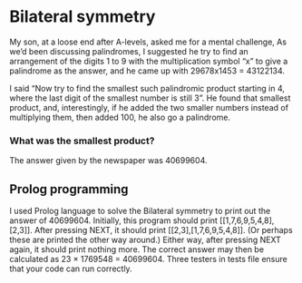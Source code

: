 # Bilateral symmetry
My son, at a loose end after A-levels, asked me for a mental challenge, As we’d been discussing palindromes, I suggested he try to find an arrangement of the digits 1 to 9 with the multiplication symbol “x” to give a palindrome as the answer, and he came up with 29678x1453 = 43122134.

I said “Now try to find the smallest such palindromic product starting in 4, where the last digit of the smallest number is still 3”. He found that smallest product, and, interestingly, if he added the two smaller numbers instead of multiplying them, then added 100, he also go a palindrome. 

### What was the smallest product?
The answer given by the newspaper was 40699604.

## Prolog programming
I used Prolog language to solve the Bilateral symmetry to print out the answer of 40699604. Initially, this program should print [[1,7,6,9,5,4,8],[2,3]]. After pressing NEXT, it should print [[2,3],[1,7,6,9,5,4,8]]. (Or perhaps these are printed the other way around.) Either way, after pressing NEXT again, it should print nothing more. The correct answer may then be calculated as 23 × 1769548 = 40699604. Three testers in tests file ensure that your code can run correctly.
